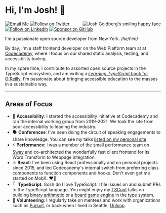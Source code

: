 # Hi, I'm Josh! 💖

<a aria-label="Joshua K Goldberg personal website" href="https://joshuakgoldberg.com" />
  <img align="right" alt="Josh Goldberg's smiling happy face" src="https://www.joshuakgoldberg.com/img/josh.jpg" />
</a>

[![Email Me](https://img.shields.io/badge/Email-me@joshuakgoldberg.com-BB001B.svg)](mailto:me@joshuakgoldberg.com)
[![Follow on Twitter](https://img.shields.io/badge/Follow-Twitter-1DA1F2.svg)](https://twitter.com/JoshuaKGoldberg)
[![Follow on LinkedIn](https://img.shields.io/badge/Follow-LinkedIn-2867B2.svg)](https://linkedin.com/in/joshuakgoldbergcodes)
[![Sponsor on GitHub](https://img.shields.io/badge/Sponsor-GitHub-6cc644.svg)](https://github.com/sponsors/joshuakgoldberg)

I'm a passionate open source developer from New York. _(he/him)_

By day, I'm a staff frontend developer on the Web Platform team at at [Codecademy](https://codecademy.com), where I focus on our shared static analysis, testing, and accessibility tooling.

In my spare time, I contribute to assorted open source projects in the TypeScript ecosystem, and am writing a [_Learning TypeScript_ book for O'Reilly](https://www.oreilly.com/library/view/learning-typescript/9781098110321/).
I'm passionate about bringing accessible education to the masses in a sustainable way.

---

## Areas of Focus

* 🦾 **Accessibility**: I started the accessibility initiative at Codecademy and ran the internal working group from 2019-2021. We took the site from poor accessibility to leading the industry.
* 🗣️ **Conferences**: I've been doing the circuit of speaking engagements to share knowledge. You can see my talks [listed on my personal site](https://joshuakgoldberg.com/#talks).
* ⚡ **Performance**: I was a member of the small performance team on [Sway](https://sway.office.com) and co-architected the wonderfully fast client frontend for its Word Transform to Webpage integration.
* ⚛️ **React**: I've been using React professionally and on personal projects since 2015, and led Codecademy's internal switch from preferring class components to function components and hooks. Don't even get me started on MobX. ❤️‍🔥
* <img alt="TypeScript logo" style="height:1.2em;width:1em;" src="https://upload.wikimedia.org/wikipedia/commons/4/4c/Typescript_logo_2020.svg" /> **TypeScript**: Gosh do I love TypeScript. I file issues on and submit PRs to the TypeScript language. You might enjoy my [TSConf](https://tsconf.io) talks on building [binary arithmetic](https://blog.joshuakgoldberg.com/binary-arithmetic) or a [board game engine](https://blog.joshuakgoldberg.com/type-system-game-engines) in the type system. 
* 🤝 **Volunteering**: I regularly take on mentees and work with organizations such as [Pursuit](https://www.pursuit.org), or back when I lived in Seattle, [Unloop](https://www.un-loop.org).
